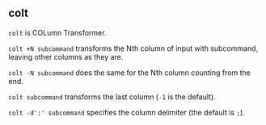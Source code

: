 ## colt

`colt` is COLumn Transformer.

`colt +N subcommand` transforms the Nth column of input with subcommand,
leaving other columns as they are.

`colt -N subcommand` does the same for the Nth column counting from the end.

`colt subcommand` transforms the last column (`-1` is the default).

`colt -d':' subcommand` specifies the column delimiter (the default is `;`).

